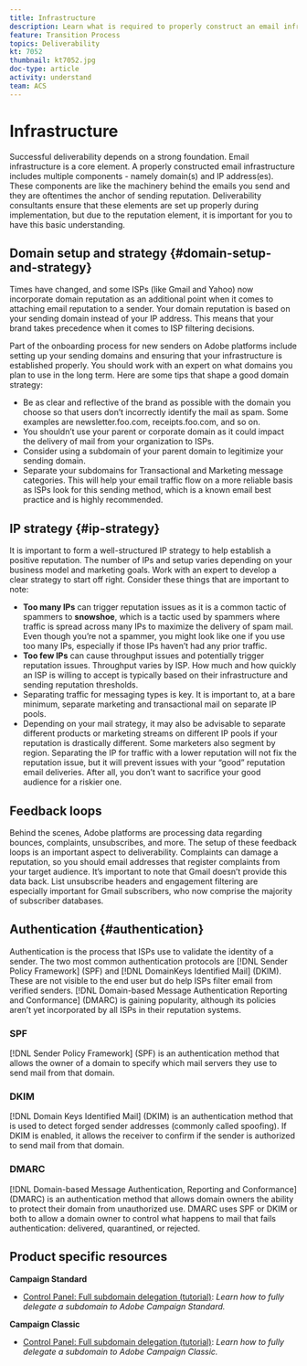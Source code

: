 ```yaml
---
title: Infrastructure
description: Learn what is required to properly construct an email infrastructure. 
feature: Transition Process
topics: Deliverability
kt: 7052
thumbnail: kt7052.jpg
doc-type: article
activity: understand
team: ACS
---
```


# Infrastructure

Successful deliverability depends on a strong foundation. Email infrastructure is a core element. A properly constructed email infrastructure includes multiple components - namely domain(s) and IP address(es). These components are like the machinery behind the emails you send and they are oftentimes the anchor of sending reputation. Deliverability consultants ensure that these elements are set up properly during implementation, but due to the reputation element, it is important for you to have this basic understanding.

## Domain setup and strategy {#domain-setup-and-strategy}

Times have changed, and some ISPs (like Gmail and Yahoo) now incorporate domain reputation as an additional point when it comes to attaching email reputation to a sender. Your domain reputation is based on your sending domain instead of your IP address. This means that your brand takes precedence when it comes to ISP filtering decisions.

Part of the onboarding process for new senders on Adobe platforms include setting up your sending domains and ensuring that your infrastructure is established properly. You should work with an expert on what domains you plan to use in the long term. Here are some tips that shape a good domain strategy:

* Be as clear and reflective of the brand as possible with the domain you choose so that users don’t incorrectly identify the mail as spam. Some examples are newsletter.foo.com, receipts.foo.com, and so on.
* You shouldn’t use your parent or corporate domain as it could impact the delivery of mail from your organization to ISPs.
* Consider using a subdomain of your parent domain to legitimize your sending domain.
* Separate your subdomains for Transactional and Marketing message categories. This will help your email traffic flow on a more reliable basis as ISPs look for this sending method, which is a known email best practice and is highly recommended.

## IP strategy {#ip-strategy}

It is important to form a well-structured IP strategy to help establish a positive reputation. The number of IPs and setup varies depending on your business model and marketing goals. Work with an expert to develop a clear strategy to start off right. Consider these things that are important to note:

* **Too many IPs** can trigger reputation issues as it is a common tactic of spammers to **snowshoe**, which is a tactic used by spammers where traffic is spread across many IPs to maximize the delivery of spam mail. Even though you’re not a spammer, you might look like one if you use too many IPs, especially if those IPs haven’t had any prior traffic.
* **Too few IPs** can cause throughput issues and potentially trigger reputation issues. Throughput varies by ISP. How much and how quickly an ISP is willing to accept is typically based on their infrastructure and sending reputation thresholds.
* Separating traffic for messaging types is key. It is important to, at a bare minimum, separate marketing and transactional mail on separate IP pools.
* Depending on your mail strategy, it may also be advisable to separate different products or marketing streams on different IP pools if your reputation is drastically different. Some marketers also segment by region. Separating the IP for traffic with a lower reputation will not fix the reputation issue, but it will prevent issues with your “good” reputation email deliveries. After all, you don’t want to sacrifice your good audience for a riskier one.

## Feedback loops

Behind the scenes, Adobe platforms are processing data regarding bounces, complaints, unsubscribes, and more. The setup of these feedback loops is an important aspect to deliverability. Complaints can damage a reputation, so you should email addresses that register complaints from your target audience. It’s important to note that Gmail doesn’t provide this data back. List unsubscribe headers and engagement filtering are especially important for Gmail subscribers, who now comprise the majority of subscriber databases.

## Authentication {#authentication}

Authentication is the process that ISPs use to validate the identity of a sender. The two most common authentication protocols are [!DNL Sender Policy Framework] (SPF) and [!DNL DomainKeys Identified Mail] (DKIM). These are not visible to the end user but do help ISPs filter email from verified senders. [!DNL Domain-based Message Authentication Reporting and Conformance] (DMARC) is gaining popularity, although its policies aren’t yet incorporated by all ISPs in their reputation systems.

### SPF

[!DNL Sender Policy Framework] (SPF) is an authentication method that allows the owner of a domain to specify which mail servers they use to send mail from that domain.

### DKIM

[!DNL Domain Keys Identified Mail] (DKIM) is an authentication method that is used to detect forged sender addresses (commonly called spoofing). If DKIM is enabled, it allows the receiver to confirm if the sender is authorized to send mail from that domain.

### DMARC

[!DNL Domain-based Message Authentication, Reporting and Conformance] (DMARC) is an authentication method that allows domain owners the ability to protect their domain from unauthorized use. DMARC uses SPF or DKIM or both to allow a domain owner to control what happens to mail that fails authentication: delivered, quarantined, or rejected.

## Product specific resources

**Campaign Standard**

* [Control Panel: Full subdomain delegation (tutorial)](https://experienceleague.corp.adobe.com/docs/campaign-standard-learn/control-panel/subdomains-and-certificates/subdomain-delegation.html): *Learn how to fully delegate a subdomain to Adobe Campaign Standard.*

**Campaign Classic**

* [Control Panel: Full subdomain delegation (tutorial)](https://experienceleague.corp.adobe.com/docs/campaign-classic-learn/control-panel/subdomains-and-certificates/subdomain-delegation.html): *Learn how to fully delegate a subdomain to Adobe Campaign Classic.*
